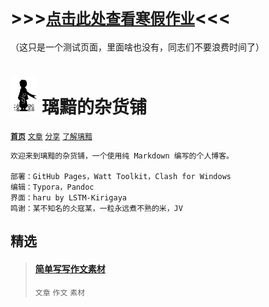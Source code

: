 # >>>[`点击此处查看寒假作业`](homework.html)<<<

（这只是一个测试页面，里面啥也没有，同志们不要浪费时间了）

# [<img src="Logo.png" alt="Logo" style="zoom:7%;" />](index.html) 璃黯的杂货铺

**[`首页`](index.html)**		[`文章`](ARTICLE.html)		[`分享`](SHARE.html)		[`了解璃黯`](ABOUT.html)

```
欢迎来到璃黯的杂货铺，一个使用纯 Markdown 编写的个人博客。

部署：GitHub Pages，Watt Toolkit，Clash for Windows
编辑：Typora，Pandoc
界面：haru by LSTM-Kirigaya
鸣谢：某不知名的仌寇某，一粒永远煮不熟的米，JV
```

## 精选

> #### [简单写写作文素材](ARTICLE_简单写写作文素材.html)
>
> `文章` `作文` `素材`
